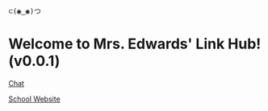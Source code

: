 <pre>
⊂(◉‿◉)つ
</pre>
# Welcome to Mrs. Edwards' Link Hub! (v0.0.1)
[Chat][1]

[School Website][2]

[1]: https://webchat.freenode.net/?channels=#MrsEdwardsChat "Made possible by Freenode IRC"
[2]: https://www.lcps.org/Page/108044 "Now online!"
